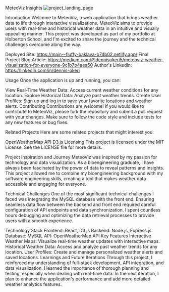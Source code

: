 MeteoViz Insights
![project_landing_page](https://github.com/DENNYYESSAR/MeteoViz_Insights/assets/135635014/175d3ce4-f4ba-4671-8442-1552e0a7e61d)



Introduction
Welcome to MeteoViz, a web application that brings weather data to life through interactive visualizations. MeteoViz aims to provide users with real-time and historical weather data in an intuitive and visually appealing manner. This project was developed as part of my portfolio at Holberton School, and I'm excited to share the journey and the technical challenges overcome along the way.

Deployed Site: https://main--fluffy-baklava-b74b02.netlify.app/
Final Project Blog Article: https://medium.com/@dennisokeri5/meteoviz-weather-visualization-for-everyone-9c1b7b4aea50
Author's LinkedIn: https://linkedin.com/in/dennis-okeri

Usage
Once the application is up and running, you can:

View Real-Time Weather Data: Access current weather conditions for any location.
Explore Historical Data: Analyze past weather trends.
Create User Profiles: Sign up and log in to save your favorite locations and weather alerts.
Contributing
Contributions are welcome! If you would like to contribute to MeteoViz, please fork the repository and submit a pull request with your changes. Make sure to follow the code style and include tests for any new features or bug fixes.

Related Projects
Here are some related projects that might interest you:

OpenWeatherMap API
D3.js
Licensing
This project is licensed under the MIT License. See the LICENSE file for more details.

Project Inspiration and Journey
MeteoViz was inspired by my passion for technology and data visualization. As a bioengineering graduate, I have always been fascinated by the power of data to reveal patterns and insights. This project allowed me to combine my bioengineering background with my software engineering skills, creating a tool that makes weather data accessible and engaging for everyone.

Technical Challenges
One of the most significant technical challenges I faced was integrating the MySQL database with the front end. Ensuring seamless data flow between the backend and front end required careful configuration of API endpoints and data synchronization. I spent countless hours debugging and optimizing the data retrieval processes to provide users with a smooth experience.

Technology Stack
Frontend: React, D3.js
Backend: Node.js, Express.js
Database: MySQL
API: OpenWeatherMap API
Key Features
Interactive Weather Maps:
Visualize real-time weather updates with interactive maps.
Historical Weather Data:
Access and analyze past weather trends for any location.
User Profiles:
Create and manage personalized weather alerts and saved locations.
Learnings and Future Iterations
Through this project, I reinforced my understanding of full-stack development, API integration, and data visualization. I learned the importance of thorough planning and testing, especially when dealing with real-time data. In the next iteration, I plan to enhance the application's performance and add more detailed weather analytics features.




